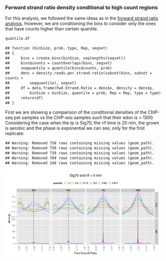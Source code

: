 

<!--
%\VignetteEngine{knitr}
%\VignetteIndexEntry{Forward Strand ratio density}
%\VignetteDepends{ggplot2, ChIP-Exo, GenomicAlignments}
-->

### Forward strand ratio density conditional to high count regions

For this analysis, we followed the same ideas as in the [forward strand ratio analysis](../Fwd_strand_ratio_density.md). However, we are conditioning the bins to consider only the ones that have counts higher than certain quantile.







```r
quantile.df
```

```
## function (binSize, prob, type, Rep, seqset) 
## {
##     bins = create.bins(binSize, seqlengths(seqset))
##     bins$counts = countOverlaps(bins, seqset)
##     seqquantile = quantile(bins$counts, prob)
##     dens = density.reads.per.strand.ratio(subset(bins, subset = counts > 
##         seqquantile), seqset)
##     df = data.frame(Fwd.Strand.Ratio = dens$x, density = dens$y, 
##         binSize = binSize, quantile = prob, Rep = Rep, type = type)
##     return(df)
## }
```

First we are showing a comparison of the conditional densities of the ChIP-seq pet samples vs the ChIP-exo samples such that their edsn is > 1300. Considering the case when the Ip is Sig70, the rif time is 20 min, the grown is aerobic and the phase is exponential we can see, only for the first replicate:








```
## Warning: Removed 758 rows containing missing values (geom_path).
## Warning: Removed 750 rows containing missing values (geom_path).
## Warning: Removed 739 rows containing missing values (geom_path).
## Warning: Removed 704 rows containing missing values (geom_path).
## Warning: Removed 248 rows containing missing values (geom_path).
```

![plot of chunk fig1_condDensity](figure/fig1_condDensity.png) 




